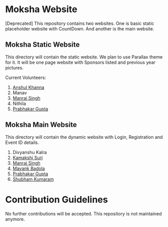# Moksha Website
[Deprecated] This repository contains two websites. One is basic static placeholder website with CountDown. And another is the main website.

## Moksha Static Website
This directory will contain the static website. We plan to use Parallax theme for it. It will be one page website with Sponsors listed and previous year pictures.

Current Volunteers:

1. [Anshul Khanna](https://github.com/anshul17khanna)
2. Manav
3. [Manraj Singh](https://github.com/ManrajGrover)
4. Nithila
5. [Prabhakar Gupta](https://github.com/prabhakar267)

## Moksha Main Website
This directory will contain the dynamic website with Login, Registration and Event ID details.

1. Divyanshu Kalra
2. [Kamakshi Suri](https://github.com/kamsuri)
3. [Manraj Singh](https://github.com/ManrajGrover)
4. [Mayank Badola](https://github.com/mbad0la)
5. [Prabhakar Gupta](https://github.com/prabhakar267)
6. [Shubham Kumaram](https://github.com/shubhamkrm)

# Contribution Guidelines

No further contributions will be accepted. This repository is not maintained anymore.
